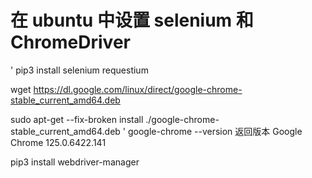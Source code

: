 # 在 ubuntu 中设置 selenium 和 ChromeDriver

'
pip3 install selenium requestium

wget https://dl.google.com/linux/direct/google-chrome-stable_current_amd64.deb

sudo apt-get --fix-broken  install  ./google-chrome-stable_current_amd64.deb
'
google-chrome --version
返回版本 
Google Chrome 125.0.6422.141

pip3 install webdriver-manager

